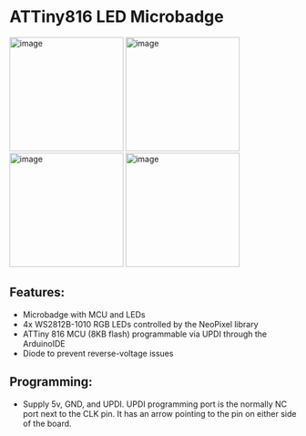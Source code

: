# ATTiny816 LED Microbadge

<img height="200" alt="image" src="https://github.com/user-attachments/assets/2e5e9c88-131c-4f46-a78b-0c14a0436d25" />
<img height="200" alt="image" src="https://github.com/user-attachments/assets/fcbc02be-3285-4dea-be61-9e2b646c6352" />
<img height="200" alt="image" src="https://github.com/user-attachments/assets/a300e46f-e7ce-4a28-84cc-90f556426dd0" />
<img height="200" alt="image" src="https://github.com/user-attachments/assets/f87b1b4b-64e0-4c9e-b06f-ecd2c2f4fc3c" />

## Features: 
 * Microbadge with MCU and LEDs
 * 4x WS2812B-1010 RGB LEDs controlled by the NeoPixel library
 * ATTiny 816 MCU (8KB flash) programmable via UPDI through the ArduinoIDE
 * Diode to prevent reverse-voltage issues

## Programming:
 * Supply 5v, GND, and UPDI. UPDI programming port is the normally NC port next to the CLK pin. It has an arrow pointing to the pin on either side of the board.
